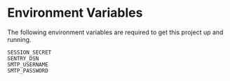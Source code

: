 # Environment Variables

The following environment variables are required to get this project up and running.

```dotenv
SESSION_SECRET
SENTRY_DSN
SMTP_USERNAME
SMTP_PASSWORD
```

